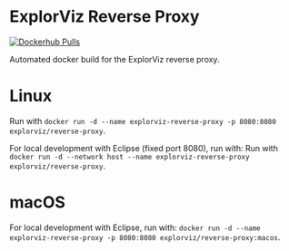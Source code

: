 # ExplorViz Reverse Proxy

[![Dockerhub Pulls](https://img.shields.io/docker/pulls/explorviz/reverse-proxy.svg)](https://hub.docker.com/r/explorviz/reverse-proxy)

Automated docker build for the ExplorViz reverse proxy.

# Linux
Run with `docker run -d --name explorviz-reverse-proxy -p 8080:8080 explorviz/reverse-proxy`.

For local development with Eclipse (fixed port 8080), run with: Run with `docker run -d --network host --name explorviz-reverse-proxy explorviz/reverse-proxy`.

# macOS
For local development with Eclipse, run with: `docker run -d --name explorviz-reverse-proxy -p 8080:8080 explorviz/reverse-proxy:macos`.
